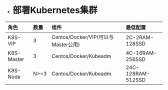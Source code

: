 * # 部署Kubernetes集群

| 角色 | 数量 | 组件 | 最低配置 |
| :- | :- | :--- | :- |
| K8S-VIP | 3 | Centos/Docker/VIP(可以与Master公用) | 2C-2RAM-128SSD |
| K8S-Master | 3 | Centos/Docker/Kubeadm | 4C-16RAM-256SSD |
| K8S-Node | N&gt;=3 | Centos/Docker/Kubeadm | 24C-128RAM-512SSD |



